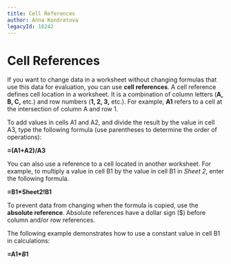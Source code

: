 ```yaml
---
title: Cell References
author: Anna Kondratova
legacyId: 18242
---
```

# Cell References

If you want to change data in a worksheet without changing formulas that use this data for evaluation, you can use **cell references**. A cell reference defines cell location in a worksheet. It is a combination of column letters (**A, B, C,** etc.) and row numbers (**1, 2, 3,** etc.). For example, **A1** refers to a cell at the intersection of column A and row 1.

To add values in cells A1 and A2, and divide the result by the value in cell A3, type the following formula (use parentheses to determine the order of operations):

**=(A1+A2)/A3**

You can also use a reference to a cell located in another worksheet. For example, to multiply a value in cell B1 by the value in cell B1 in _Sheet 2_, enter the following formula.

**=B1*Sheet2!B1**

To prevent data from changing when the formula is copied, use the **absolute reference**. Absolute references have a dollar sign ($) before column and/or row references.

The following example demonstrates how to use a constant value in cell B1 in calculations:

__=A1*$B$1__